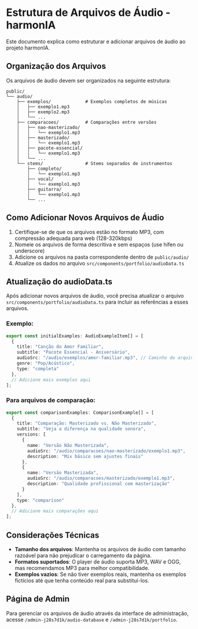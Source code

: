 
# Estrutura de Arquivos de Áudio - harmonIA

Este documento explica como estruturar e adicionar arquivos de áudio ao projeto harmonIA.

## Organização dos Arquivos

Os arquivos de áudio devem ser organizados na seguinte estrutura:

```
public/
└── audio/
    ├── exemplos/             # Exemplos completos de músicas
    │   ├── exemplo1.mp3
    │   ├── exemplo2.mp3
    │   └── ...
    ├── comparacoes/          # Comparações entre versões
    │   ├── nao-masterizado/
    │   │   └── exemplo1.mp3
    │   ├── masterizado/
    │   │   └── exemplo1.mp3
    │   ├── pacote-essencial/
    │   │   └── exemplo1.mp3
    │   └── ...
    └── stems/                # Stems separados de instrumentos
        ├── completo/
        │   └── exemplo1.mp3
        ├── vocal/
        │   └── exemplo1.mp3
        ├── guitarra/
        │   └── exemplo1.mp3
        └── ...
```

## Como Adicionar Novos Arquivos de Áudio

1. Certifique-se de que os arquivos estão no formato MP3, com compressão adequada para web (128-320kbps)
2. Nomeie os arquivos de forma descritiva e sem espaços (use hífen ou underscore)
3. Adicione os arquivos na pasta correspondente dentro de `public/audio/`
4. Atualize os dados no arquivo `src/components/portfolio/audioData.ts`

## Atualização do audioData.ts

Após adicionar novos arquivos de áudio, você precisa atualizar o arquivo `src/components/portfolio/audioData.ts` para incluir as referências a esses arquivos.

### Exemplo:

```typescript
export const initialExamples: AudioExampleItem[] = [
  {
    title: "Canção do Amor Familiar",
    subtitle: "Pacote Essencial - Aniversário",
    audioSrc: "/audio/exemplos/amor-familiar.mp3", // Caminho do arquivo
    genre: "Pop/Acústico",
    type: "completa"
  },
  // Adicione mais exemplos aqui
];
```

### Para arquivos de comparação:

```typescript
export const comparisonExamples: ComparisonExample[] = [
  {
    title: "Comparação: Masterizado vs. Não Masterizado",
    subtitle: "Veja a diferença na qualidade sonora",
    versions: [
      {
        name: "Versão Não Masterizada",
        audioSrc: "/audio/comparacoes/nao-masterizado/exemplo1.mp3",
        description: "Mix básico sem ajustes finais"
      },
      {
        name: "Versão Masterizada",
        audioSrc: "/audio/comparacoes/masterizado/exemplo1.mp3",
        description: "Qualidade profissional com masterização"
      }
    ],
    type: "comparison"
  },
  // Adicione mais comparações aqui
];
```

## Considerações Técnicas

- **Tamanho dos arquivos**: Mantenha os arquivos de áudio com tamanho razoável para não prejudicar o carregamento da página.
- **Formatos suportados**: O player de áudio suporta MP3, WAV e OGG, mas recomendamos MP3 para melhor compatibilidade.
- **Exemplos vazios**: Se não tiver exemplos reais, mantenha os exemplos fictícios até que tenha conteúdo real para substituí-los.

## Página de Admin

Para gerenciar os arquivos de áudio através da interface de administração, acesse `/admin-j28s7d1k/audio-database` e `/admin-j28s7d1k/portfolio`.
